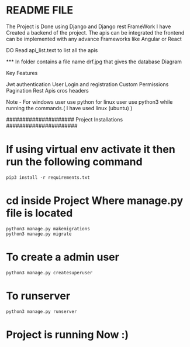 # README FILE

The Project is Done using Django and Django rest FrameWork 
I have Created a backend of the project. The apis can be integrated the frontend can be implemented with any advance Frameworks like Angular or React

DO Read api_list.text to list all the apis

*** In folder contains a  file  name drf.jpg that gives the database Diagram

Key Features

Jwt authentication
User Login and registration
Custom Permissions
Pagination 
Rest Apis
cros headers


Note - For windows user use python for linux user use python3 while running the commands.( I have used linux (ubuntu) )




#####################  Project Installations ######################


# If using virtual env activate it then run the following command

	pip3 install -r requirements.txt


# cd inside Project Where manage.py file is located

	python3 manage.py makemigrations
	python3 manage.py migrate


# To create a admin user 

	python3 manage.py createsuperuser

# To runserver

	python3 manage.py runserver


# Project is running Now :)
